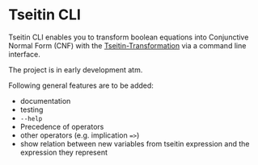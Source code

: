 # Tseitin CLI

Tseitin CLI enables you to transform boolean equations into Conjunctive Normal Form (CNF) with the [Tseitin-Transformation](https://en.wikipedia.org/wiki/Tseytin_transformation) via a command line interface.

The project is in early development atm.

Following general features are to be added:
- documentation
- testing
- `--help`
- Precedence of operators
- other operators (e.g. implication `=>`)
- show relation between new variables from tseitin expression and the expression they represent 
